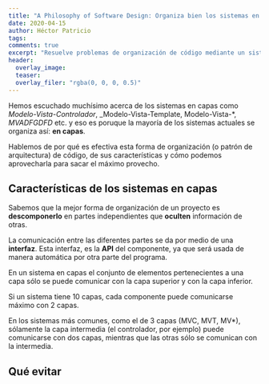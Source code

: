 ```yaml
---
title: "A Philosophy of Software Design: Organiza bien los sistemas en capas"
date: 2020-04-15
author: Héctor Patricio
tags:
comments: true
excerpt: "Resuelve problemas de organización de código mediante un sistema en capas."
header:
  overlay_image: 
  teaser: 
  overlay_filer: "rgba(0, 0, 0, 0.5)"
---
```


Hemos escuchado muchísimo acerca de los sistemas en capas como _Modelo-Vista-Controlador_, _Modelo-Vista-Template, Modelo-Vista-*, _MVADFGDFD_ etc. y eso es poruque la mayoría de los sistemas actuales se organiza así: **en capas**.

Hablemos de por qué es efectiva esta forma de organización (o patrón de arquitectura)
de código, de sus características y cómo podemos aprovecharla para sacar el máximo provecho.

## Características de los sistemas en capas

Sabemos que la mejor forma de organización de un proyecto es **descomponerlo** en partes independientes que **oculten** información de otras.

La comunicación entre las diferentes partes se da por medio de una **interfaz**. Esta interfaz, es la **API** del componente, ya que será usada de manera automática por otra parte del programa.

En un sistema en capas el conjunto de elementos pertenecientes a una capa sólo se puede comunicar con la capa superior y con la capa inferior.

Si un sistema tiene 10 capas, cada componente puede comunicarse máximo con 2 capas.

En los sistemas más comunes, como el de 3 capas (MVC, MVT, MV*), sólamente la capa intermedia (el controlador, por ejemplo) puede comunicarse con dos capas, mientras que las otras sólo se comunican con la intermedia.


## Qué evitar
